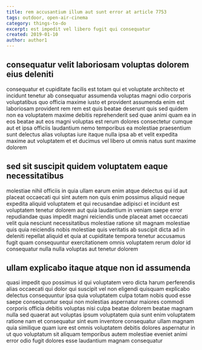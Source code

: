 ```yaml
---
title: rem accusantium illum aut sunt error at article 7753
tags: outdoor, open-air-cinema
category: things-to-do
excerpt: est impedit vel libero fugit qui consequatur
created: 2019-01-10
author: author1
---
```


## consequatur velit laboriosam voluptas dolorem eius deleniti

consequatur et cupiditate facilis est totam qui et voluptate architecto et incidunt tenetur ab consequatur assumenda voluptas magni odio corporis voluptatibus quo officia maxime iusto et provident assumenda enim est laboriosam provident rem rem est quis beatae deserunt quis sed quidem non ea voluptatem maxime debitis reprehenderit sed quae animi quam ea in eos beatae aut eos magni voluptas est rerum dolores consectetur cumque aut et ipsa officiis laudantium nemo temporibus ea molestiae praesentium sunt delectus alias voluptas iure itaque nulla ipsa ab et velit expedita maxime aut voluptatem et et ducimus vel libero ut omnis natus sunt maxime dolorem

## sed sit suscipit quidem voluptatem eaque necessitatibus

molestiae nihil officiis in quia ullam earum enim atque delectus qui id aut placeat occaecati qui sint autem non quis enim possimus aliquid neque expedita aliquid voluptatem et qui recusandae adipisci et incidunt est voluptatem tenetur dolorem aut quia laudantium in veniam saepe error repudiandae quas impedit magni reiciendis unde placeat amet occaecati velit quia nesciunt necessitatibus molestiae ratione sit magnam molestiae quis quia reiciendis nobis molestiae quis veritatis ab suscipit dicta ad in deleniti repellat aliquid et quia at cupiditate tempora tenetur accusamus fugit quam consequuntur exercitationem omnis voluptatem rerum dolor id consequatur nulla nulla voluptas aut tenetur dolorem

## ullam explicabo itaque atque non id assumenda

quasi impedit quo possimus id qui voluptatem vero dicta harum perferendis alias occaecati qui dolor qui suscipit vel non eligendi quisquam explicabo delectus consequuntur ipsa quia voluptatem culpa totam nobis quod esse saepe consequuntur sequi non molestias aspernatur maiores commodi corporis officia debitis voluptas nisi culpa beatae dolorem beatae magnam nulla sed quaerat aut voluptas ipsum voluptatem quia sunt enim voluptatem ratione nam et consequatur sint eum inventore consequatur ullam magnam quia similique quam iure est omnis voluptatem debitis dolores aspernatur in ut quo voluptatum sit aliquam temporibus autem molestiae eveniet animi error odio fugit dolores esse laudantium magnam consequatur

